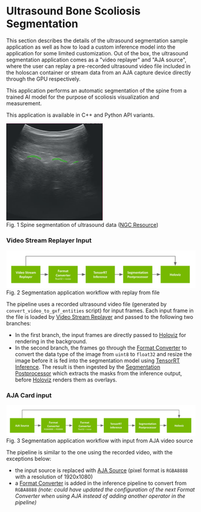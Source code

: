 # Ultrasound Bone Scoliosis Segmentation

This section describes the details of the ultrasound segmentation sample application as well as how to load a custom inference model into the application for some limited customization. Out of the box, the ultrasound segmentation application comes as a "video replayer" and "AJA source", where the user can replay a pre-recorded ultrasound video file included in the holoscan container or stream data from an AJA capture device directly through the GPU respectively.

This application performs an automatic segmentation of the spine from a trained AI model for the purpose of scoliosis visualization and measurement.

This application is available in C++ and Python API variants.

![](../../images/app_ultrasound.png)<br>
Fig. 1 Spine segmentation of ultrasound data ([NGC Resource](https://catalog.ngc.nvidia.com/orgs/nvidia/teams/clara-holoscan/resources/holoscan_ultrasound_sample_data))


### Video Stream Replayer Input


![](../../images/workflow_segmentation_replayer.png)<br>
Fig. 2 Segmentation application workflow with replay from file


The pipeline uses a recorded ultrasound video file (generated by `convert_video_to_gxf_entities` script) for input frames. Each input frame in the file is loaded by [Video Stream Replayer](https://docs.nvidia.com/clara-holoscan/sdk-user-guide/holoscan_operators_extensions.html#operators) and passed to the following two branches:
- In the first branch, the input frames are directly passed to [Holoviz](https://docs.nvidia.com/clara-holoscan/sdk-user-guide/holoscan_operators_extensions.html#operators) for rendering in the background.
- In the second branch, the frames go through the [Format Converter](https://docs.nvidia.com/clara-holoscan/sdk-user-guide/holoscan_operators_extensions.html#operators) to convert the data type of the image from `uint8` to `float32` and resize the image before it is fed into the segmentation model using [TensorRT Inference](https://docs.nvidia.com/clara-holoscan/sdk-user-guide/holoscan_operators_extensions.html#operators). The result is then ingested by the [Segmentation Postprocessor](https://docs.nvidia.com/clara-holoscan/sdk-user-guide/holoscan_operators_extensions.html#operators) which extracts the masks from the inference output, before [Holoviz](https://docs.nvidia.com/clara-holoscan/sdk-user-guide/holoscan_operators_extensions.html#operators) renders them as overlays.


### AJA Card input

![](../../images/workflow_segmentation_aja.png)<br>
Fig. 3 Segmentation application workflow with input from AJA video source


The pipeline is similar to the one using the recorded video, with the exceptions below:
- the input source is replaced with [AJA Source](https://docs.nvidia.com/clara-holoscan/sdk-user-guide/holoscan_operators_extensions.html#operators) (pixel format is `RGBA8888` with a resolution of 1920x1080)
- a [Format Converter](https://docs.nvidia.com/clara-holoscan/sdk-user-guide/holoscan_operators_extensions.html#operators) is added in the inference pipeline to convert from `RGBA8888` *(note: could have updated the configuration of the next Format Converter when using AJA instead of adding another operator in the pipeline)*

